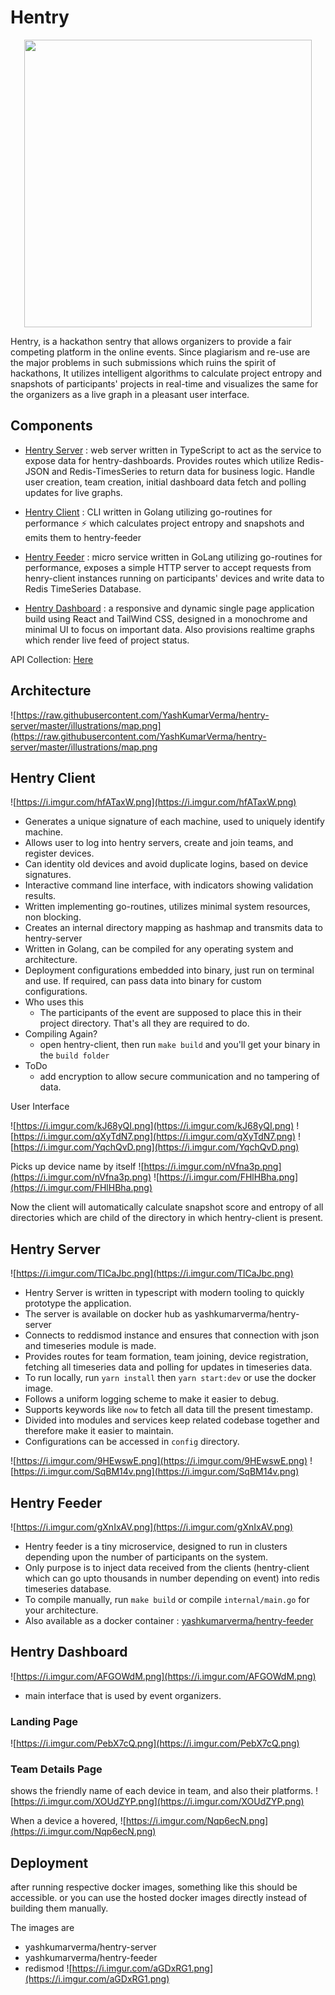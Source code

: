 # Hentry

<p align="center">
  <img width="460"  src="https://raw.githubusercontent.com/YashKumarVerma/hentry-server/master/illustrations/hentry-logo.png">
</p>

Hentry, is a hackathon sentry that allows organizers to provide a fair competing platform in the online events. Since plagiarism and re-use are the major problems in such submissions which ruins the spirit of hackathons,  It utilizes intelligent algorithms to calculate project entropy and snapshots of participants' projects in real-time and visualizes the same for the organizers as a live graph in a pleasant user interface.


## Components

- [Hentry Server](https://github.com/YashKumarVerma/hentry-server) : web server written in TypeScript to act as the service to expose data for hentry-dashboards. Provides routes which utilize Redis-JSON and Redis-TimesSeries to return data for business logic. Handle user creation, team creation, initial dashboard data fetch and polling updates for live graphs.
- [Hentry Client](https://github.com/YashKumarVerma/hentry-client) : CLI written in Golang utilizing go-routines for performance ⚡ which calculates project entropy and snapshots and emits them to hentry-feeder

- [Hentry Feeder](https://github.com/YashKumarVerma/hentry-feeder) : micro service written in GoLang utilizing go-routines for performance, exposes a simple HTTP server to accept requests from henry-client instances running on participants' devices and write data to Redis TimeSeries Database.
-  [Hentry Dashboard](https://github.com/YashKumarVerma/hentry-dashboard) : a responsive and dynamic single page application build using React and TailWind CSS, designed in a monochrome and minimal UI to focus on important data. Also provisions realtime graphs which render live feed of project status.


API Collection: [Here](https://documenter.getpostman.com/view/10043948/TzRLmqrE#intro)

## Architecture
![https://raw.githubusercontent.com/YashKumarVerma/hentry-server/master/illustrations/map.png](https://raw.githubusercontent.com/YashKumarVerma/hentry-server/master/illustrations/map.png

## Hentry Client

![https://i.imgur.com/hfATaxW.png](https://i.imgur.com/hfATaxW.png)

- Generates a unique signature of each machine, used to uniquely identify machine.
- Allows user to log into hentry servers, create and join teams, and register devices.
- Can identity old devices and avoid duplicate logins, based on device signatures.
- Interactive command line interface, with indicators showing validation results.
- Written implementing go-routines, utilizes minimal system resources, non blocking.
- Creates an internal directory mapping as hashmap and transmits data to hentry-server
- Written in Golang, can be compiled for any operating system and architecture.
- Deployment configurations embedded into binary, just run on terminal and use. If required, can pass data into binary for custom configurations.
- Who uses this
  - The participants of the event are supposed to place this in their project directory. That's all they are required to do.
- Compiling Again?
  - open hentry-client, then run `make build` and you'll get your binary in the `build folder`
- ToDo
  - add encryption to allow secure communication and no tampering of data.

User Interface

![https://i.imgur.com/kJ68yQI.png](https://i.imgur.com/kJ68yQI.png)
![https://i.imgur.com/qXyTdN7.png](https://i.imgur.com/qXyTdN7.png)
![https://i.imgur.com/YqchQvD.png](https://i.imgur.com/YqchQvD.png)

Picks up device name by itself
![https://i.imgur.com/nVfna3p.png](https://i.imgur.com/nVfna3p.png)
![https://i.imgur.com/FHlHBha.png](https://i.imgur.com/FHlHBha.png)

Now the client will automatically calculate snapshot score and entropy of all directories which are child of the directory in which hentry-client is present.


## Hentry Server

![https://i.imgur.com/TlCaJbc.png](https://i.imgur.com/TlCaJbc.png)

- Hentry Server is written in typescript with modern tooling to quickly prototype the application.
- The server is available on docker hub as yashkumarverma[](https://hub.docker.com/repository/docker/yashkumarverma/hentry-server)/hentry-server
- Connects to reddismod instance and ensures that connection with json and timeseries module is made.
- Provides routes for team formation, team joining, device registration, fetching all timeseries data and polling for updates in timeseries data.
- To run locally, run `yarn install` then `yarn start:dev` or use the docker image.
- Follows a uniform logging scheme to make it easier to debug.
- Supports keywords like `now` to fetch all data till the present timestamp.
- Divided into modules and services keep related codebase together and therefore make it easier to maintain.
- Configurations can be accessed in `config` directory.

![https://i.imgur.com/9HEwswE.png](https://i.imgur.com/9HEwswE.png)
![https://i.imgur.com/SqBM14v.png](https://i.imgur.com/SqBM14v.png)

## Hentry Feeder

![https://i.imgur.com/gXnIxAV.png](https://i.imgur.com/gXnIxAV.png)

- Hentry feeder is a tiny microservice, designed to run in clusters depending upon the number of participants on the system.
- Only purpose is to inject data received from the clients (hentry-client which can go upto thousands in number depending on event) into redis timeseries database.
- To compile manually, run `make build` or compile `internal/main.go` for your architecture.
- Also available as a docker container : [yashkumarverma/hentry-feeder](https://hub.docker.com/repository/docker/yashkumarverma/hentry-feeder)

## Hentry Dashboard

![https://i.imgur.com/AFGOWdM.png](https://i.imgur.com/AFGOWdM.png)
- main interface that is used by event organizers.


### Landing Page
![https://i.imgur.com/PebX7cQ.png](https://i.imgur.com/PebX7cQ.png)

### Team Details Page
shows the friendly name of each device in team, and also their platforms.
![https://i.imgur.com/XOUdZYP.png](https://i.imgur.com/XOUdZYP.png)

When a device a hovered, 
![https://i.imgur.com/Nqp6ecN.png](https://i.imgur.com/Nqp6ecN.png)









## Deployment
after running respective docker images, something like this should be accessible. or you can use the hosted docker images directly instead of building them manually.

The images are
- yashkumarverma/hentry-server
- yashkumarverma/hentry-feeder
- redismod
![https://i.imgur.com/aGDxRG1.png](https://i.imgur.com/aGDxRG1.png)
